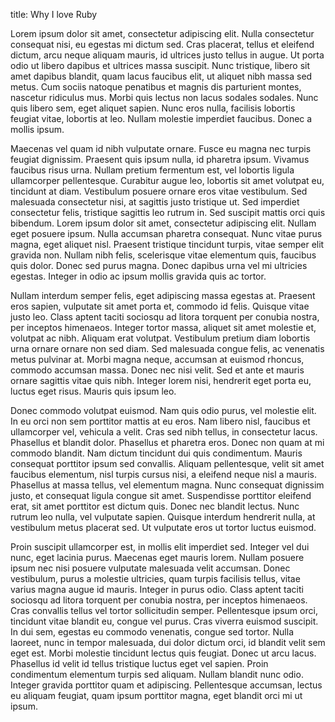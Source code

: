 title: Why I love Ruby


Lorem ipsum dolor sit amet, consectetur adipiscing elit. Nulla consectetur consequat nisi, eu egestas mi dictum sed. Cras placerat, tellus et eleifend dictum, arcu neque aliquam mauris, id ultrices justo tellus in augue. Ut porta odio ut libero dapibus et ultrices massa suscipit. Nunc tristique, libero sit amet dapibus blandit, quam lacus faucibus elit, ut aliquet nibh massa sed metus. Cum sociis natoque penatibus et magnis dis parturient montes, nascetur ridiculus mus. Morbi quis lectus non lacus sodales sodales. Nunc quis libero sem, eget aliquet sapien. Nunc eros nulla, facilisis lobortis feugiat vitae, lobortis at leo. Nullam molestie imperdiet faucibus. Donec a mollis ipsum.

Maecenas vel quam id nibh vulputate ornare. Fusce eu magna nec turpis feugiat dignissim. Praesent quis ipsum nulla, id pharetra ipsum. Vivamus faucibus risus urna. Nullam pretium fermentum est, vel lobortis ligula ullamcorper pellentesque. Curabitur augue leo, lobortis sit amet volutpat eu, tincidunt at diam. Vestibulum posuere ornare eros vitae vestibulum. Sed malesuada consectetur nisi, at sagittis justo tristique ut. Sed imperdiet consectetur felis, tristique sagittis leo rutrum in. Sed suscipit mattis orci quis bibendum. Lorem ipsum dolor sit amet, consectetur adipiscing elit. Nullam eget posuere ipsum. Nulla accumsan pharetra consequat. Nunc vitae purus magna, eget aliquet nisl. Praesent tristique tincidunt turpis, vitae semper elit gravida non. Nullam nibh felis, scelerisque vitae elementum quis, faucibus quis dolor. Donec sed purus magna. Donec dapibus urna vel mi ultricies egestas. Integer in odio ac ipsum mollis gravida quis ac tortor.

Nullam interdum semper felis, eget adipiscing massa egestas at. Praesent eros sapien, vulputate sit amet porta et, commodo id felis. Quisque vitae justo leo. Class aptent taciti sociosqu ad litora torquent per conubia nostra, per inceptos himenaeos. Integer tortor massa, aliquet sit amet molestie et, volutpat ac nibh. Aliquam erat volutpat. Vestibulum pretium diam lobortis urna ornare ornare non sed diam. Sed malesuada congue felis, ac venenatis metus pulvinar at. Morbi magna neque, accumsan at euismod rhoncus, commodo accumsan massa. Donec nec nisi velit. Sed et ante et mauris ornare sagittis vitae quis nibh. Integer lorem nisi, hendrerit eget porta eu, luctus eget risus. Mauris quis ipsum leo.

Donec commodo volutpat euismod. Nam quis odio purus, vel molestie elit. In eu orci non sem porttitor mattis at eu eros. Nam libero nisl, faucibus et ullamcorper vel, vehicula a velit. Cras sed nibh tellus, in consectetur lacus. Phasellus et blandit dolor. Phasellus et pharetra eros. Donec non quam at mi commodo blandit. Nam dictum tincidunt dui quis condimentum. Mauris consequat porttitor ipsum sed convallis. Aliquam pellentesque, velit sit amet faucibus elementum, nisl turpis cursus nisi, a eleifend neque nisl a mauris. Phasellus at massa tellus, vel elementum magna. Nunc consequat dignissim justo, et consequat ligula congue sit amet. Suspendisse porttitor eleifend erat, sit amet porttitor est dictum quis. Donec nec blandit lectus. Nunc rutrum leo nulla, vel vulputate sapien. Quisque interdum hendrerit nulla, at vestibulum metus placerat sed. Ut vulputate eros ut tortor luctus euismod.

Proin suscipit ullamcorper est, in mollis elit imperdiet sed. Integer vel dui nunc, eget lacinia purus. Maecenas eget mauris lorem. Nullam posuere ipsum nec nisi posuere vulputate malesuada velit accumsan. Donec vestibulum, purus a molestie ultricies, quam turpis facilisis tellus, vitae varius magna augue id mauris. Integer in purus odio. Class aptent taciti sociosqu ad litora torquent per conubia nostra, per inceptos himenaeos. Cras convallis tellus vel tortor sollicitudin semper. Pellentesque ipsum orci, tincidunt vitae blandit eu, congue vel purus. Cras viverra euismod suscipit. In dui sem, egestas eu commodo venenatis, congue sed tortor. Nulla laoreet, nunc in tempor malesuada, dui dolor dictum orci, id blandit velit sem eget est. Morbi molestie tincidunt lectus quis feugiat. Donec ut arcu lacus. Phasellus id velit id tellus tristique luctus eget vel sapien. Proin condimentum elementum turpis sed aliquam. Nullam blandit nunc odio. Integer gravida porttitor quam et adipiscing. Pellentesque accumsan, lectus eu aliquam feugiat, quam ipsum porttitor magna, eget blandit orci mi ut ipsum.